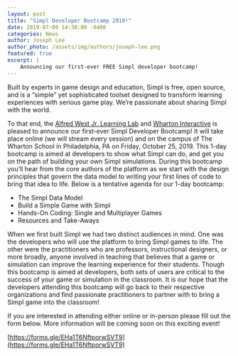 ```yaml
---
layout: post
title: "Simpl Developer Bootcamp 2019!"
date: 2019-07-09 14:38:00 -0400
categories: News
author: Joseph Lee
author_photo: /assets/img/authors/joseph-lee.png
featured: true
excerpt: |
    Announcing our first-ever FREE Simpl developer bootcamp!
---
```


Built by experts in game design and education, Simpl is free, open source, and is a “simple” yet sophisticated toolset designed to transform learning experiences with serious game play.  We’re passionate about sharing Simpl with the world.    

To that end, the [Alfred West Jr. Learning Lab](http://simulations.wharton.upenn.edu/) and [Wharton Interactive](https://interactive.wharton.upenn.edu/) is pleased to announce our first-ever Simpl Developer Bootcamp!  It will take place online (we will stream every session) and on the campus of The Wharton School in Philadelphia, PA on Friday, October 25, 2019.  This 1-day bootcamp is aimed at developers to show what Simpl can do, and get you on the path of building your own Simpl simulations.  During this bootcamp you’ll hear from the core authors of the platform as we start with the design principles that govern the data model to writing your first lines of code to bring that idea to life.  Below is a tentative agenda for our 1-day bootcamp:

* The Simpl Data Model
* Build a Simple Game with Simpl
* Hands-On Coding: Single and Multiplayer Games
* Resources and Take-Aways

When we first built Simpl we had two distinct audiences in mind.  One was the developers who will use the platform to bring Simpl games to life.  The other were the practitioners who are professors, instructional designers, or more broadly, anyone involved in teaching that believes that a game or simulation can improve the learning experience for their students.  Though this bootcamp is aimed at developers, both sets of users are critical to the success of your game or simulation in the classroom.  It is our hope that the developers attending this bootcamp will go back to their respective organizations and find passionate practitioners to partner with to bring a Simpl game into the classroom!

If you are interested in attending either online or in-person please fill out the form below.  More information will be coming soon on this exciting event!

[https://forms.gle/EHa1T6NftporwSVT9](https://forms.gle/EHa1T6NftporwSVT9)











